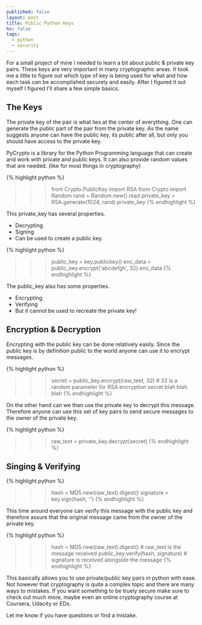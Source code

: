 ```yaml
---
published: false
layout: post
title: Public Python Keys
hn: false
tags: 
  - python
  - security
---
```



For a small project of mine I needed to learn a bit about public & private key pairs. These keys are very important in many cryptographic areas. It took me a little to figure out which type of key is being used for what and how each task can be accomplished securely and easily.
After I figured it out myself I figured I'll share a few simple basics.

## The Keys ##

The private key of the pair is what lies at the center of everything. One can generate the public part of the pair from the private key. As the name suggests anyone can have the public key, its public after all, but only you should have access to the private key.

PyCrypto is a library for the Python Programming language that can create and work with private and public keys. It can also provide random values that are needed. (like for most things in cryptography)

{% highlight python %}
>>> from Crypto.PublicKey import RSA
>>> from Crypto import Random
>>> rand = Random.new().read
>>> private_key = RSA.generate(1024, rand)
>>> private_key
{% endhighlight %}

This private_key has several properties. 
- Decrypting
- Signing
- Can be used to create a public key.

{% highlight python %}
>>> public_key = key.publickey()
>>> enc_data = public_key.encrypt('abcdefgh', 32)
>>> enc_data
{% endhighlight %}

The public_key also has some properties.
- Encrypting
- Verifying
- But it cannot be used to recreate the private key!

## Encryption & Decryption

Encrypting with the public key can be done relatively easily. Since the public key is by definition public to the world anyone can use it to encrypt messages.

{% highlight python %}
>>> secret = public_key.encrypt(raw_text, 32) # 32 is a random parameter for RSA encryption
>>> secret
blah blah blah
{% endhighlight %}

On the other hand can we than use the private key to decrypt this message. Therefore anyone can use this set of key pairs to send secure messages to the owner of the private key.

{% highlight python %}
>>> raw_text = private_key.decrypt(secret)
{% endhighlight %}

## Singing & Verifying

{% highlight python %}
>>> hash = MD5.new(raw_text).digest()
>>> signature = key.sign(hash, '')
{% endhighlight %}

This time around everyone can verify this message with the public key and therefore assure that the original message came from the owner of the private key.

{% highlight python %}
>>> hash = MD5.new(raw_text).digest() # raw_text is the message received
>>> public_key.verify(hash, signature) # signature is received alongside the message
{% endhighlight %}

This basically allows you to use private/public key pairs in python with ease. Not however that cryptography is quite a complex topic and there are many ways to mistakes. If you want something to be truely secure make sure to check out much more, maybe even an online cryptography course at Coursera, Udacity or EDx.

Let me know if you have questions or find a mistake.